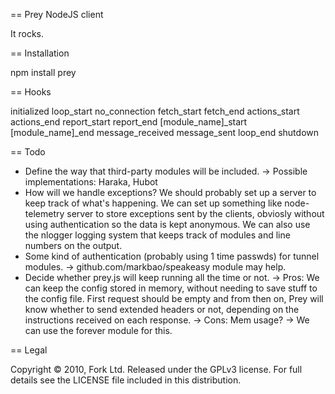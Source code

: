 == Prey NodeJS client

It rocks.

== Installation

npm install prey

== Hooks

initialized
loop_start
no_connection
fetch_start
fetch_end
actions_start
actions_end
report_start
report_end
[module_name]_start
[module_name]_end
message_received
message_sent
loop_end
shutdown

== Todo

- Define the way that third-party modules will be included.
 -> Possible implementations: Haraka, Hubot
- How will we handle exceptions? We should probably set up a server
  to keep track of what's happening. We can set up something like
  node-telemetry server to store exceptions sent by the clients, obviosly
  without using authentication so the data is kept anonymous.
  We can also use the nlogger logging system that keeps track of modules
  and line numbers on the output.
- Some kind of authentication (probably using 1 time passwds) for tunnel modules.
 -> github.com/markbao/speakeasy module may help.
- Decide whether prey.js will keep running all the time or not.
 -> Pros: We can keep the config stored in memory, without needing to
    save stuff to the config file. First request should be empty and
    from then on, Prey will know whether to send extended headers or not,
    depending on the instructions received on each response.
 -> Cons: Mem usage?
 -> We can use the forever module for this.


== Legal

Copyright © 2010, Fork Ltd.
Released under the GPLv3 license.
For full details see the LICENSE file included in this distribution.
